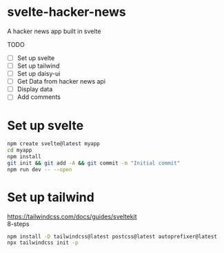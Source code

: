 # svelte-hacker-news

A hacker news app built in svelte

TODO

- [ ] Set up svelte
- [ ] Set up tailwind
- [ ] Set up daisy-ui
- [ ] Get Data from hacker news api
- [ ] Display data
- [ ] Add comments

# Set up svelte

```bash
npm create svelte@latest myapp
cd myapp
npm install
git init && git add -A && git commit -m "Initial commit"
npm run dev -- --open
```

# Set up tailwind

https://tailwindcss.com/docs/guides/sveltekit  
8-steps

```bash
npm install -D tailwindcss@latest postcss@latest autoprefixer@latest
npx tailwindcss init -p
```
